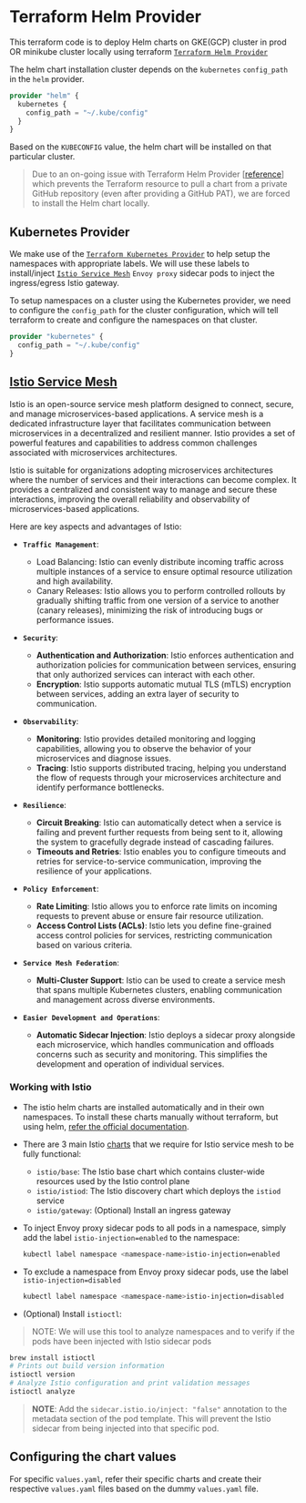 # Terraform Helm Provider

This terraform code is to deploy Helm charts on GKE(GCP) cluster in prod OR minikube cluster locally using terraform [`Terraform Helm Provider`](https://registry.terraform.io/providers/hashicorp/helm/latest/docs/resources/release)

The helm chart installation cluster depends on the `kubernetes` `config_path` in the `helm` provider.

```tf
provider "helm" {
  kubernetes {
    config_path = "~/.kube/config"
  }
}
```

Based on the `KUBECONFIG` value, the helm chart will be installed on that particular cluster.

> Due to an on-going issue with Terraform Helm Provider [[reference](https://github.com/hashicorp/terraform-provider-helm/issues/932)] which prevents the Terraform resource to pull a chart from a private GitHub repository (even after providing a GitHub PAT), we are forced to install the Helm chart locally.

## Kubernetes Provider

We make use of the [`Terraform Kubernetes Provider`](https://registry.terraform.io/providers/hashicorp/kubernetes/latest/docs/resources/namespace) to help setup the namespaces with appropriate labels. We will use these labels to install/inject [`Istio Service Mesh`](https://istio.io/v1.16/docs/setup/install/helm/) `Envoy proxy` sidecar pods to inject the ingress/egress Istio gateway.

To setup namespaces on a cluster using the Kubernetes provider, we need to configure the `config_path` for the cluster configuration, which will tell terraform to create and configure the namespaces on that cluster.

```tf
provider "kubernetes" {
  config_path = "~/.kube/config"
}
```

## [Istio Service Mesh](https://istio.io/latest/docs/setup/getting-started/)

Istio is an open-source service mesh platform designed to connect, secure, and manage microservices-based applications. A service mesh is a dedicated infrastructure layer that facilitates communication between microservices in a decentralized and resilient manner. Istio provides a set of powerful features and capabilities to address common challenges associated with microservices architectures.

Istio is suitable for organizations adopting microservices architectures where the number of services and their interactions can become complex. It provides a centralized and consistent way to manage and secure these interactions, improving the overall reliability and observability of microservices-based applications.

Here are key aspects and advantages of Istio:

- **`Traffic Management`**:
  - Load Balancing: Istio can evenly distribute incoming traffic across multiple instances of a service to ensure optimal resource utilization and high availability.
  - Canary Releases: Istio allows you to perform controlled rollouts by gradually shifting traffic from one version of a service to another (canary releases), minimizing the risk of introducing bugs or performance issues.

- **`Security`**:
  - **Authentication and Authorization**: Istio enforces authentication and authorization policies for communication between services, ensuring that only authorized services can interact with each other.
  - **Encryption**: Istio supports automatic mutual TLS (mTLS) encryption between services, adding an extra layer of security to communication.

- **`Observability`**:
  - **Monitoring**: Istio provides detailed monitoring and logging capabilities, allowing you to observe the behavior of your microservices and diagnose issues.
  - **Tracing**: Istio supports distributed tracing, helping you understand the flow of requests through your microservices architecture and identify performance bottlenecks.

- **`Resilience`**:
  - **Circuit Breaking**: Istio can automatically detect when a service is failing and prevent further requests from being sent to it, allowing the system to gracefully degrade instead of cascading failures.
  - **Timeouts and Retries**: Istio enables you to configure timeouts and retries for service-to-service communication, improving the resilience of your applications.

- **`Policy Enforcement`**:
  - **Rate Limiting**: Istio allows you to enforce rate limits on incoming requests to prevent abuse or ensure fair resource utilization.
  - **Access Control Lists (ACLs)**: Istio lets you define fine-grained access control policies for services, restricting communication based on various criteria.

- **`Service Mesh Federation`**:
  - **Multi-Cluster Support**: Istio can be used to create a service mesh that spans multiple Kubernetes clusters, enabling communication and management across diverse environments.

- **`Easier Development and Operations`**:
  - **Automatic Sidecar Injection**: Istio deploys a sidecar proxy alongside each microservice, which handles communication and offloads concerns such as security and monitoring. This simplifies the development and operation of individual services.

### Working with Istio

- The istio helm charts are installed automatically and in their own namespaces. To install these charts manually without terraform, but using helm, [refer the official documentation](https://istio.io/v1.16/docs/setup/install/helm/).

- There are 3 main Istio [charts](https://istio-release.storage.googleapis.com/charts) that we require for Istio service mesh to be fully functional:
  - `istio/base`: The Istio base chart which contains cluster-wide resources used by the Istio control plane
  - `istio/istiod`: The Istio discovery chart which deploys the `istiod` service
  - `istio/gateway`: (Optional) Install an ingress gateway

- To inject Envoy proxy sidecar pods to all pods in a namespace, simply add the label `istio-injection=enabled` to the namespace:

  ```bash
  kubectl label namespace <namespace-name>istio-injection=enabled
  ```

- To exclude a namespace from Envoy proxy sidecar pods, use the label `istio-injection=disabled`

  ```bash
  kubectl label namespace <namespace-name>istio-injection=disabled
  ```

- (Optional) Install `istioctl`:

> NOTE: We will use this tool to analyze namespaces and to verify if the pods have been injected with Istio sidecar pods

```bash
brew install istioctl
# Prints out build version information
istioctl version
# Analyze Istio configuration and print validation messages
istioctl analyze
```

> **NOTE**: Add the `sidecar.istio.io/inject: "false"` annotation to the metadata section of the pod template. This will prevent the Istio sidecar from being injected into that specific pod.

## Configuring the chart values

For specific `values.yaml`, refer their specific charts and create their respective `values.yaml` files based on the dummy `values.yaml` file.

